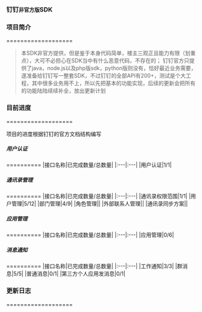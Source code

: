 ### 钉钉`非官方版`SDK

### 项目简介
===================
>本SDK非官方提供，但是鉴于本身代码简单，楼主三观正且能力有限（划重点），大可不必担心在SDK当中有什么恶意代码，不存在的；
>钉钉官方只提供了java，node.js以及php版sdk，python版则没有，恰好最近业务需要，遂准备给钉钉写一整套SDK，不过钉钉的全部API有200+，测试是个大工程，其中很多业务用不上，所以先把基本的功能实现，后续的更新会把所有的功能陆陆续续补全，放出更新计划

### 目前进度
===================   

项目的进度根据钉钉的官方文档结构编写

##### 用户认证
==========
|接口名称|已完成数量/总数量|
|:---|:---|
|用户认证|1/1|

##### 通讯录管理
==========
|接口名称|已完成数量/总数量|
|:---|:---|
|通讯录权限范围|1/1|
|用户管理|5/12|
|部门管理|4/9|
|角色管理||
|外部联系人管理||
|通讯录同步方案||

##### 应用管理
==========
|接口名称|已完成数量/总数量|
|:---|:---|
|应用管理|0/6|

##### 消息通知
==========
|接口名称|已完成数量/总数量|
|:---|:---|
|工作通知|3/3|
|群消息|5/5|
|普通消息|0/1|
|第三方个人应用发消息|0/1|


### 更新日志
===================
>
>
